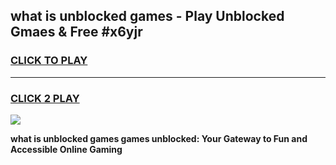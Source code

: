 
## what is unblocked games - Play Unblocked Gmaes & Free #x6yjr
<h3>
<a href="https://news.freeplayer.one?title=what_is_unblocked_games&ref=24F">CLICK TO PLAY</a></h3>
<hr>

<h3>
<a href="https://news.freeplayer.one?title=what_is_unblocked_games&ref=24F">CLICK 2 PLAY</a>
  
</h3>

<a href="https://news.freeplayer.one?title=what_is_unblocked_games&ref=24F/"><img src="https://clearcache.store/games.png"></a>


**what is unblocked games games unblocked: Your Gateway to Fun and Accessible Online Gaming**
